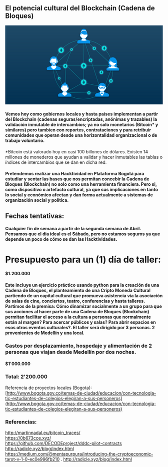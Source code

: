 ## El potencial cultural del Blockchain \(Cadena de Bloques\)

![](/assets/cadenadebloques.png)

#### Vemos hoy como gobiernos locales y hasta países implementan a partir del Blockchain \(cadenas seguras/encriptadas, anónimas y trazables\) la validación inmutable de intercambios; ya no solo monetarios \(Bitcoin\* y similares\) pero tambien con reportes, contrataciones y para retribuir comunidades que operan desde una horizontalidad organizacional o de trabajo voluntario.

\*Bitcoin está valorado hoy en casi 100 billones de dólares. Existen 14 millones de monederos que ayudan a validar y hacer inmutables las tablas o índices de intercambios que se dan en dicha red.

#### Pretendemos realizar una Hacktividad en Plataforma Bogotá para estudiar y sentar las bases que nos permitan concebir la Cadena de Bloques \(Blockchain\) no solo como una herramienta financiera. Pero si, como dispositivo o artefacto cultural, ya que sus implicaciones en tanto lo social y económico afectan y dan forma actualmente a sistemas de organización social y política.

## Fechas tentativas:

#### Cualquier fin de semana a partir de la segunda semana de Abril. Pensamos que el dia ideal es el Sábado, pero no estamos seguros ya que depende un poco de cómo se dan las Hacktividades.

# Presupuesto para un \(1\) día de taller:

#### $1.200.000

#### Este incluye un ejercicio práctico usando python para la creación de una Cadena de Bloques, el planteamiento de una Cripto Moneda Cultural partiendo de un capital cultural que promueva asistencia vía la asociación de salas de cine, conciertos, teatro, conferencias y hasta talleres. Partimos de la premisa: Cómo dinamizar socialmente a un grupo para que sus acciones al hacer parte de una Cadena de Bloques \(Blockchain\) permitan facilitar el acceso a la cultura a personas que normalmente están al margen? Para acercar públicos y salas? Para abrir espacios en esos otros eventos culturales?. El taller será dirigido por 3 personas. 2 provenientes de Medellín y una local.

### Gastos por desplazamiento, hospedaje y alimentación de 2 personas que viajan desde Medellín por dos noches.

#### $1'000.000

### Total: 2'200.000



Referencia de proyectos locales \(Bogota\):  
[http://www.bogota.gov.co/temas-de-ciudad/educacion/con-tecnologia-tic-estudiantes-de-colegios-elegiran-a-sus-personeros](http://www.bogota.gov.co/temas-de-ciudad/educacion/con-tecnologia-tic-estudiantes-de-colegios-elegiran-a-sus-personeros)


### Referencias:

http://martinnadal.eu/bitcoin_traces/  
https://0b673cce.xyz/  
https://github.com/DECODEproject/dddc-pilot-contracts  
http://radicle.xyz/blog/index.html  
https://medium.com/@mentapurpura/introducing-the-cryptoeconomic-tarot-v-1-0-ec0e996fb210 . 
http://radicle.xyz/blog/index.html  
